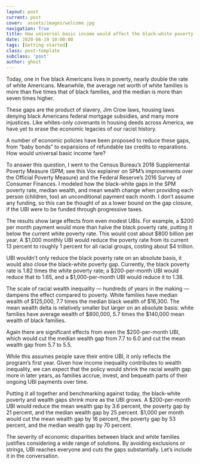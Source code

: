 ```yaml
---
layout: post
current: post
cover:  assets/images/welcome.jpg
navigation: True
title: How universal basic income would affect the black-white poverty and wealth gaps
date: 2020-06-19 10:00:00
tags: [Getting started]
class: post-template
subclass: 'post'
author: ghost
---
```


Today, one in five black Americans lives in poverty, nearly double the rate of white Americans. Meanwhile, the average net worth of white families is more than five times that of black families, and the median is more than seven times higher.

These gaps are the product of slavery, Jim Crow laws, housing laws denying black Americans federal mortgage subsidies, and many more injustices. Like whites-only covenants in housing deeds across America, we have yet to erase the economic legacies of our racist history.

A number of economic policies have been proposed to reduce these gaps, from “baby bonds” to expansions of refundable tax credits to reparations. How would universal basic income fare?

To answer this question, I went to the Census Bureau’s 2018 Supplemental Poverty Measure (SPM; see this Vox explainer on SPM’s improvements over the Official Poverty Measure) and the Federal Reserve’s 2016 Survey of Consumer Finances. I modeled how the black-white gaps in the SPM poverty rate, median wealth, and mean wealth change when providing each person (children, too) an unconditional payment each month. I don’t assume any funding, so this can be thought of as a lower bound on the gap closure, if the UBI were to be funded through progressive taxes.

The results show large effects from even modest UBIs. For example, a $200 per month payment would more than halve the black poverty rate, putting it below the current white poverty rate. This would cost about $800 billion per year. A $1,000 monthly UBI would reduce the poverty rate from its current 13 percent to roughly 1 percent for all racial groups, costing about $4 trillion.

UBI wouldn’t only reduce the black poverty rate on an absolute basis, it would also close the black-white poverty gap. Currently, the black poverty rate is 1.82 times the white poverty rate; a $200-per-month UBI would reduce that to 1.65, and a $1,000-per-month UBI would reduce it to 1.38.

The scale of racial wealth inequality — hundreds of years in the making — dampens the effect compared to poverty. White families have median wealth of $125,000, 7.7 times the median black wealth of $16,300. The mean wealth delta is relatively smaller but larger on an absolute basis: white families have average wealth of $800,000, 5.7 times the $140,000 mean wealth of black families.

Again there are significant effects from even the $200-per-month UBI, which would cut the median wealth gap from 7.7 to 6.0 and cut the mean wealth gap from 5.7 to 5.5.

While this assumes people save their entire UBI, it only reflects the program’s first year. Given how income inequality contributes to wealth inequality, we can expect that the policy would shrink the racial wealth gap more in later years, as families accrue, invest, and bequeath parts of their ongoing UBI payments over time.

Putting it all together and benchmarking against today, the black-white poverty and wealth gaps shrink more as the UBI grows. A $200-per-month UBI would reduce the mean wealth gap by 3.6 percent, the poverty gap by 21 percent, and the median wealth gap by 25 percent. $1,000 per month would cut the mean wealth gap by 16 percent, the poverty gap by 53 percent, and the median wealth gap by 70 percent.

The severity of economic disparities between black and white families justifies considering a wide range of solutions. By avoiding exclusions or strings, UBI reaches everyone and cuts the gaps substantially. Let’s include it in the conversation.